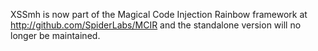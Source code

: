 XSSmh is now part of the Magical Code Injection Rainbow framework at http://github.com/SpiderLabs/MCIR and the standalone version will no longer be maintained.
